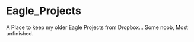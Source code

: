 # Eagle_Projects

A Place to keep my older Eagle Projects from Dropbox... Some noob, Most unfinished. 
